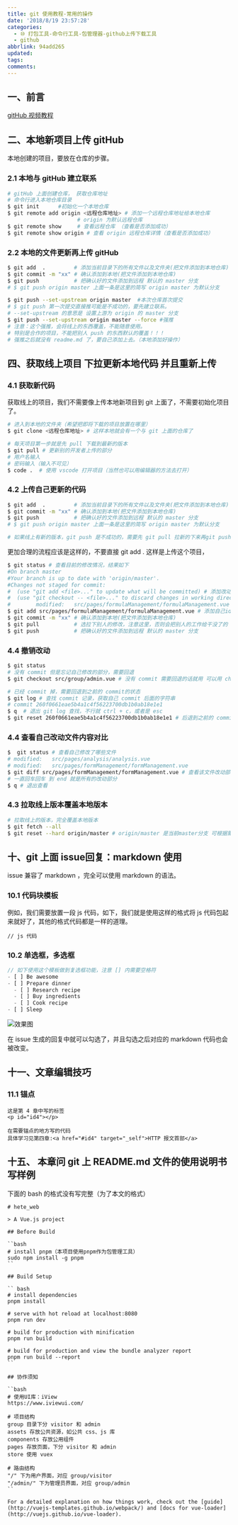 ```yaml
---
title: git 使用教程-常用的操作
date: '2018/8/19 23:57:28'
categories:
  - ⑩ 打包工具-命令行工具-包管理器-github上传下载工具
  - github
abbrlink: 94add265
updated:
tags:
comments:
---
```


## 一、前言

[gitHub 视频教程](https://learngitbranching.js.org/)

## 二、本地新项目上传 gitHub

本地创建的项目，要放在仓库的步骤。

### 2.1 本地与 gitHub 建立联系

```BASH
# gitHub 上面创建仓库， 获取仓库地址
# 命令行进入本地仓库目录
$ git init      #初始化一个本地仓库
$ git remote add origin <远程仓库地址> # 添加一个远程仓库地址给本地仓库
                      # origin 为默认远程仓库
$ git remote show     # 查看远程仓库 （查看是否添加成功）
$ git remote show origin # 查看 origin 远程仓库详情（查看是否添加成功）
```

### 2.2 本地的文件更新再上传 gitHub

```BASH
$ git add  .         # 添加当前目录下的所有文件以及文件夹(把文件添加到本地仓库)
$ git commit -m "xx" # 确认添加到本地(把文件添加到本地仓库)
$ git push           # 把确认好的文件添加到远程 默认的 master 分支
# $ git push origin master 上面一条是这里的简写 origin master 为默认分支
```

```BASH
$ git push --set-upstream origin master  #本次仓库首次提交
# $ git push 第一次提交直接推可能是不成功的，要先建立联系。
# --set-upstream 的意思是 设置上游为 origin 的 master 分支
$ git push --set-upstream origin master --force #强推
# 注意：这个强推，会将线上的东西覆盖，不能随意使用。
# 特别是合作的项目，不能把别人 push 的东西默认的覆盖！！！
# 强推之后就没有 readme.md 了，要自己添加上去。（本地添加好操作）
```

## 四、获取线上项目 下拉更新本地代码 并且重新上传

### 4.1 获取新代码

获取线上的项目，我们不需要像上传本地新项目到 git 上面了，不需要初始化项目了。

```BASH
# 进入到本地的文件夹（希望把即将下载的项目放置在哪里）
$ git clone <远程仓库地址> # 这样本地就会有一个与 git 上面的仓库了
```

```BASH
# 每天项目第一步就是先 pull 下载到最新的版本
$ git pull # 更新别的开发者上传的部分
# 用户名输入
# 密码输入（输入不可见）
$ code .  # 使用 vscode 打开项目（当然也可以用编辑器的方法去打开）
```

### 4.2 上传自己更新的代码

```BASH
$ git add  .         # 添加当前目录下的所有文件以及文件夹(把文件添加到本地仓库)
$ git commit -m "xx" # 确认添加到本地(把文件添加到本地仓库)
$ git push           # 把确认好的文件添加到远程 默认的 master 分支
# $ git push origin master 上面一条是这里的简写 origin master 为默认分支

# 如果线上有新的版本，git push 是不成功的，需要先 git pull 拉新的下来再git push，不然就会把别人写的代码覆盖了
```

更加合理的流程应该是这样的，不要直接 git add . 这样是上传这个项目，

```BASH
$ git status # 查看目前的修改情况，结果如下
#On branch master
#Your branch is up to date with 'origin/master'.
#Changes not staged for commit:
#  (use "git add <file>..." to update what will be committed) # 添加改动
#  (use "git checkout -- <file>..." to discard changes in working directory) # 撤销改动
#        modified:   src/pages/formulaManagement/formulaManagement.vue
$ git add src/pages/formulaManagement/formulaManagement.vue # 添加自己id修改文件
$ git commit -m "xx" # 确认添加到本地(把文件添加到本地仓库)
$ git pull           # 选拉下别人的修改，注意这里，否则会把别人的工作给干没了的
$ git push           # 把确认好的文件添加到远程 默认的 master 分支
```

### 4.4 撤销改动

```BASH
$ git status
# 没有 commit 但是忘记自己修改的部分，需要回退
$ git checkout src/group/admin.vue # 没有 commit 需要回退的话就用 可以用 checkout 回退
```

```bash
# 已经 commit 掉，需要回退到之前的 commit的状态
$ git log # 查找 commit 记录，获取自己 commit 后面的字符串
# commit 260f0661eae5b4a1c4f56223700db1b0ab18e1e1
$ q  # 退出 git log 查找，不行就 ctrl + c，或者是 esc
$ git reset 260f0661eae5b4a1c4f56223700db1b0ab18e1e1 # 后退到之前的 commit 状态
```

### 4.4 查看自己改动文件内容对比

```BASH
$  git status # 查看自己修改了哪些文件
# modified:   src/pages/analysis/analysis.vue
# modified:   src/pages/formManagement/formManagement.vue
$ git diff src/pages/formManagement/formManagement.vue # 查看该文件改动部分
# 一直回车回车 到 end 就是所有的改动部分
$ q # 退出查看
```

### 4.3 拉取线上版本覆盖本地版本

```BASH
# 拉取线上的版本，完全覆盖本地版本
$ git fetch --all
$ git reset --hard origin/master # origin/master 是当前master分支 可根据需要的分支修改该值
```

## 十、git 上面 issue回复：markdown 使用

issue 兼容了 markdown ，完全可以使用 markdown 的语法。

### 10.1 代码块模板

例如，我们需要放置一段 js 代码，如下，我们就是使用这样的格式将 js 代码包起来就好了，其他的格式代码都是一样的道理。

```JS
// js 代码
```

### 10.2 单选框，多选框

```js
// 如下使用这个模板做到复选框功能，注意 [] 内需要空格符
- [ ] Be awesome
- [ ] Prepare dinner
  - [ ] Research recipe
  - [ ] Buy ingredients
  - [ ] Cook recipe
- [ ] Sleep
```

![效果图](http://liuxmoo.foryung.com/%E5%BE%AE%E4%BF%A1%E6%88%AA%E5%9B%BE_20181114221925.png)

在 issue 生成的回复中就可以勾选了，并且勾选之后对应的 markdown 代码也会被改变。

## 十一、文章编辑技巧

### 11.1 锚点

```TEXT
这是第 4 章中写的标签
<p id="id4"></p>
```

```TEXT
在需要锚点的地方写的代码
具体学习见第四章:<a href="#id4" target="_self">HTTP 报文首部</a>
```

## 十五、 本章问 git 上 README.md 文件的使用说明书写样例

下面的 bash 的格式没有写完整（为了本文的格式）

```TEXT
# hete_web

> A Vue.js project

## Before Build

``bash
# install pnpm（本项目使用pnpm作为包管理工具）
sudo npm install -g pnpm
``

## Build Setup

`` bash
# install dependencies
pnpm install

# serve with hot reload at localhost:8080
pnpm run dev

# build for production with minification
pnpm run build

# build for production and view the bundle analyzer report
pnpm run build --report
``

## 协作须知

``bash
# 使用UI库：iView
https://www.iviewui.com/

# 项目结构
group 目录下分 visitor 和 admin
assets 存放公共资源，如公共 css、js 库
components 存放公用组件
pages 存放页面，下分 visitor 和 admin
store 使用 vuex

# 路由结构
"/" 下为用户界面，对应 group/visitor
"/admin/" 下为管理员界面，对应 group/admin
``

For a detailed explanation on how things work, check out the [guide](http://vuejs-templates.github.io/webpack/) and [docs for vue-loader](http://vuejs.github.io/vue-loader).
```